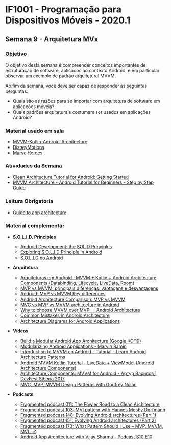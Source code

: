 # IF1001 - Programação para Dispositivos Móveis - 2020.1

## Semana 9 - Arquitetura MVx

### Objetivo

O objetivo desta semana é compreender conceitos importantes de estruturação de software, aplicados ao contexto Android, e em particular observar um exemplo de padrão arquitetural MVVM.

Ao fim da semana, você deve ser capaz de responder às seguintes perguntas: 

- Quais são as razões para se importar com arquitetura de software em aplicações móveis?
- Quais padrões arquiteturais costumam ser usados em aplicações Android?

### Material usado em sala

- [MVVM-Kotlin-Android-Architecture](https://github.com/ahmedeltaher/MVVM-Kotlin-Android-Architecture)
- [DisneyMotions](https://github.com/skydoves/DisneyMotions)
- [MarvelHeroes](https://github.com/skydoves/MarvelHeroes)

### Atividades da Semana

- [Clean Architecture Tutorial for Android: Getting Started](https://www.raywenderlich.com/3595916-clean-architecture-tutorial-for-android-getting-started)
- [MVVM Architecture - Android Tutorial for Beginners - Step by Step Guide](https://blog.mindorks.com/mvvm-architecture-android-tutorial-for-beginners-step-by-step-guide)

### Leitura Obrigatória
- [Guide to app architecture](https://developer.android.com/jetpack/guide)

### Material complementar

- **S.O.L.I.D. Principles** 
  - [Android Development: the SOLID Principles](https://android.jlelse.eu/android-development-the-solid-principles-3b5779b105d2)
  - [Exploring S.O.L.I.D Principle in Android](https://proandroiddev.com/exploring-s-o-l-i-d-principle-in-android-a90947f57cf0)
  - [S.O.L.I.D no Android](https://medium.com/android-dev-br/s-o-l-i-d-no-android-d55e23f1c72d)

- **Arquitetura**
  - [Arquiteturas em Android : MVVM + Kotlin + Android Architecture Components (Databinding, Lifecycle, LiveData, Room)](https://medium.com/android-dev-br/arquiteturas-em-android-mvvm-kotlin-android-architecture-components-databinding-lifecycle-d5e7a9023cf3)
  - [MVP vs MVVM: principais diferenças, vantagens e desvantagens](https://www.zup.com.br/blog/mvp-vs-mvvm)
  - [Android: MVP vs MVVM Key differences](https://medium.com/@imstudio/android-mvp-vs-mvvm-key-differences-25a7e53c5262)
  - [Android Architecture Comparison: MVP vs MVVM](https://thoughtbot.com/blog/android-architecture-comparison-mvp-vs-mvvm)
  - [MVC vs MVP vs MVVM architecture in Android](https://blog.mindorks.com/mvc-mvp-mvvm-architecture-in-android)
  - [Why to choose MVVM over MVP — Android Architecture](https://android.jlelse.eu/why-to-choose-mvvm-over-mvp-android-architecture-33c0f2de5516)
  - [Common Mistakes in Android Architecture](https://www.techyourchance.com/android-architecture-mistakes/)
  - [Architecture Diagrams for Android Applications](https://www.techyourchance.com/architecture-diagrams-android-applications/)

- **Vídeos**
  - [Build a Modular Android App Architecture (Google I/O'19)](https://www.youtube.com/watch?v=PZBg5DIzNww)
  - [Modularizing Android Applications - Marvin Ramin](https://www.youtube.com/watch?v=TWLkswxjSr0)
  - [Introduction to MVVM on Android - Tutorial - Learn Android Architecture Patterns](https://www.youtube.com/watch?v=_T4zjIEkGOM)
  - [Android MVVM Kotlin Tutorial - LiveData + ViewModel (Android Architecture Components)](https://www.youtube.com/watch?v=d7UxPYxgBoA)
  - [Architecture Components: MVVM for Android - Артур Василов | DevFest Siberia 2017](https://www.youtube.com/watch?v=Q1tKMMbV3nQ)
  - [MVC, MVP, MVVM Design Patterns with Godfrey Nolan](https://www.youtube.com/watch?v=JV63czrUpbI)
  
- **Podcasts**
  - [Fragmented podcast 011: The Fowler Road to a Clean Architecture](https://fragmentedpodcast.com/episodes/11/)
  - [Fragmented podcast 103: MVI pattern with Hannes Mosby Dorfmann](https://fragmentedpodcast.com/episodes/103/)
  - [Fragmented podcast 148: Evolving Android architectures (Part 1)](https://fragmentedpodcast.com/episodes/148/)
  - [Fragmented podcast 151: Evolving Android architectures (Part 2)](https://fragmentedpodcast.com/episodes/151/)
  - [Fragmented podcast 173: What Pattern Should I Use – MVP, MVVM, MVI …?](https://fragmentedpodcast.com/episodes/173/)
  - [Android App Architecture with Vijay Sharma – Podcast S10 E10](https://www.raywenderlich.com/11419950-android-app-architecture-with-vijay-sharma-podcast-s10-e10)